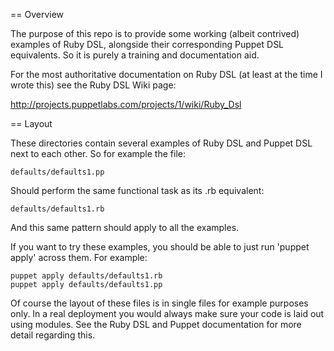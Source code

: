 == Overview

The purpose of this repo is to provide some working (albeit contrived) examples
of Ruby DSL, alongside their corresponding Puppet DSL equivalents. So it is
purely a training and documentation aid.

For the most authoritative documentation on Ruby DSL (at least at the time I
wrote this) see the Ruby DSL Wiki page:

<http://projects.puppetlabs.com/projects/1/wiki/Ruby_Dsl>

== Layout

These directories contain several examples of Ruby DSL and Puppet DSL next to
each other. So for example the file:

    defaults/defaults1.pp

Should perform the same functional task as its .rb equivalent:

    defaults/defaults1.rb

And this same pattern should apply to all the examples.

If you want to try these examples, you should be able to just run 'puppet apply'
across them. For example:

    puppet apply defaults/defaults1.rb
    puppet apply defaults/defaults1.pp

Of course the layout of these files is in single files for example purposes
only. In a real deployment you would always make sure your code is laid out
using modules. See the Ruby DSL and Puppet documentation for more detail
regarding this.
